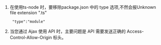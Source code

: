 1. 在使用ts-node 时，要移除package.json 中的 type 选项,不然会报Unknown file extension ".ts"

        "type":"module"

2. 当您通过 Ajax 使用 API 时，主要问题是 API 需要发送正确的 Access-Control-Allow-Origin 标头。
    